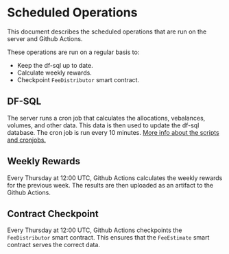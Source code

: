 # Scheduled Operations

This document describes the scheduled operations that are run on the server and Github Actions.

These operations are run on a regular basis to:
- Keep the df-sql up to date.
- Calculate weekly rewards.
- Checkpoint `FeeDistributor` smart contract.

## DF-SQL
The server runs a cron job that calculates the allocations, vebalances, volumes, and other data. This data is then used to update the df-sql database. The cron job is run every 10 minutes. [More info about the scripts and cronjobs.](df-system/README.md)

## Weekly Rewards
Every Thursday at 12:00 UTC, Github Actions calculates the weekly rewards for the previous week. The results are then uploaded as an artifact to the Github Actions.

## Contract Checkpoint
Every Thursday at 12:00 UTC, Github Actions checkpoints the `FeeDistributor` smart contract. This ensures that the `FeeEstimate` smart contract serves the correct data.